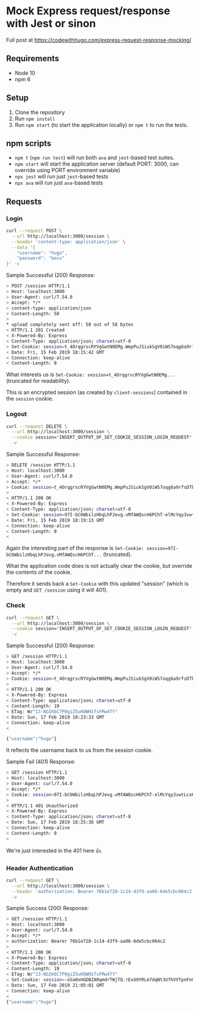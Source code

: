 # Mock Express request/response with Jest or sinon

Full post at https://codewithhugo.com/express-request-response-mocking/

## Requirements

- Node 10
- npm 6

## Setup

1. Clone the repository
2. Run `npm install`
3. Run `npm start` (to start the application locally) or `npm t` to run the tests.

## npm scripts

- `npm t` (`npm run test`) will run both `ava` and `jest`-based test suites.
- `npm start` will start the application server (default PORT: 3000, can override using PORT environment variable)
- `npx jest` will run just `jest`-based tests
- `npx ava` will run just `ava`-based tests

## Requests

### Login

```sh
curl --request POST \
  --url http://localhost:3000/session \
  --header 'content-type: application/json' \
  --data '{
	"username": "hugo",
	"password": "boss"
}' -v
```

Sample Successful (200) Response:

```sh
> POST /session HTTP/1.1
> Host: localhost:3000
> User-Agent: curl/7.54.0
> Accept: */*
> content-type: application/json
> Content-Length: 58
>
* upload completely sent off: 58 out of 58 bytes
< HTTP/1.1 201 Created
< X-Powered-By: Express
< Content-Type: application/json; charset=utf-8
< Set-Cookie: session=t_4OrqgrscRYVgGwtN0EMg.WmpPuJSiukSgV0iWS7oqg6a9rfsDTbtLcoQQiRkJyydfOjOI8HE9dP2kzcfTmRqR.1550427342962.3600000.Xajry447dwhSnzt1mXYN9SoYzd3PjTyo_Dwli5IrK6Y; path=/; expires=Fri, 15 Feb 2019 19:15:43 GMT; httponly
< Date: Fri, 15 Feb 2019 18:15:42 GMT
< Connection: keep-alive
< Content-Length: 0
```

What interests us is `Set-Cookie: session=t_4OrqgrscRYVgGwtN0EMg...` (truncated for readability).

This is an encrypted session (as created by `client-sessions`) contained in the `session` cookie.

### Logout

```sh
curl --request DELETE \
  --url http://localhost:3000/session \
  --cookie session=*INSERT_OUTPUT_OF_SET_COOKIE_SESSION_LOGIN_REQUEST* \
  -v
```

Sample Successful Response:
```sh
> DELETE /session HTTP/1.1
> Host: localhost:3000
> User-Agent: curl/7.54.0
> Accept: */*
> Cookie: session=t_4OrqgrscRYVgGwtN0EMg.WmpPuJSiukSgV0iWS7oqg6a9rfsDTbtLcoQQiRkJyydfOjOI8HE9dP2kzcfTmRqR.1550427342962.3600000.Xajry447dwhSnzt1mXYN9SoYzd3PjTyo_Dwli5IrK6Y
>
< HTTP/1.1 200 OK
< X-Powered-By: Express
< Content-Type: application/json; charset=utf-8
< Set-Cookie: session=97I-bC6WbilzHbqLhPJevg.vMfAWQscH6PChT-elMcYqy3vwtLcxKtTZ16X1abANHo.1550427342962.3600000.H6y03kGPA0Nd8sIJqDQHaOn4Rb377NOtOEGuGz9Ecu0; path=/; expires=Fri, 15 Feb 2019 19:15:43 GMT; httponly
< Date: Fri, 15 Feb 2019 18:19:13 GMT
< Connection: keep-alive
< Content-Length: 0
<
```

Again the interesting part of the response is `Set-Cookie: session=97I-bC6WbilzHbqLhPJevg.vMfAWQscH6PChT...` (truncated).

What the application code does is not actually clear the cookie, but override the contents of the cookie.

Therefore it sends back a `Set-Cookie` with this updated "session" (which is empty and `GET /session` using it will 401).

### Check

```sh
curl --request GET \
  --url http://localhost:3000/session \
  --cookie session=*INSERT_OUTPUT_OF_SET_COOKIE_SESSION_LOGIN_REQUEST* \
  -v
```

Sample Successful (200) Response:

```sh
> GET /session HTTP/1.1
> Host: localhost:3000
> User-Agent: curl/7.54.0
> Accept: */*
> Cookie: session=t_4OrqgrscRYVgGwtN0EMg.WmpPuJSiukSgV0iWS7oqg6a9rfsDTbtLcoQQiRkJyydfOjOI8HE9dP2kzcfTmRqR.1550427342962.3600000.Xajry447dwhSnzt1mXYN9SoYzd3PjTyo_Dwli5IrK6Y
>
< HTTP/1.1 200 OK
< X-Powered-By: Express
< Content-Type: application/json; charset=utf-8
< Content-Length: 19
< ETag: W/"13-NGIK6C7P0giZ5uHUWH1fsFMw4TY"
< Date: Sun, 17 Feb 2019 18:23:33 GMT
< Connection: keep-alive
<

{"username":"hugo"}
```

It reflects the username back to us from the session cookie.

Sample Fail (401) Response:

```sh
> GET /session HTTP/1.1
> Host: localhost:3000
> User-Agent: curl/7.54.0
> Accept: */*
> Cookie: session=97I-bC6WbilzHbqLhPJevg.vMfAWQscH6PChT-elMcYqy3vwtLcxKtTZ16X1abANHo.1550427342962.3600000.H6y03kGPA0Nd8sIJqDQHaOn4Rb377NOtOEGuGz9Ecu0
>
< HTTP/1.1 401 Unauthorized
< X-Powered-By: Express
< Content-Type: application/json; charset=utf-8
< Date: Sun, 17 Feb 2019 18:25:38 GMT
< Connection: keep-alive
< Content-Length: 0
<
```

We're just interested in the 401 here :+1:.

### Header Authentication

```sh
curl --request GET \
  --url http://localhost:3000/session \
  --header 'authorization: Bearer 76b1e728-1c14-43f9-aa06-6de5cbc064c2' \
  -v
```
Sample Success (200) Response:
```sh
> GET /session HTTP/1.1
> Host: localhost:3000
> User-Agent: curl/7.54.0
> Accept: */*
> authorization: Bearer 76b1e728-1c14-43f9-aa06-6de5cbc064c2
>
< HTTP/1.1 200 OK
< X-Powered-By: Express
< Content-Type: application/json; charset=utf-8
< Content-Length: 19
< ETag: W/"13-NGIK6C7P0giZ5uHUWH1fsFMw4TY"
< Set-Cookie: session=-oSa0xHGDBZARqmdrTWjTQ.rExU9YRLm7dqNt3UfhVVTpnFnG0o_D2ZAlp-xfk3-1XOCFi_7Dc7d-MK3AguoyY8.1550437501888.3600000.tue12japVIW6kiCQ9o8UfTfYnIj5G_2auyeJXdOlOR0; path=/; expires=Sun, 17 Feb 2019 22:05:02 GMT; httponly
< Date: Sun, 17 Feb 2019 21:05:01 GMT
< Connection: keep-alive
<
{"username":"hugo"}
```
